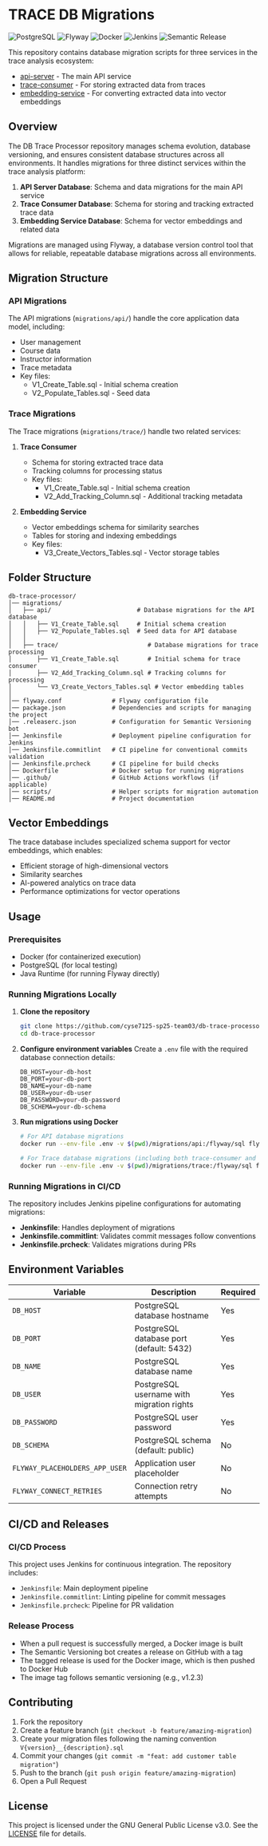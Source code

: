 # TRACE DB Migrations

![PostgreSQL](https://img.shields.io/badge/PostgreSQL-4169E1.svg?style=for-the-badge&logo=postgresql&logoColor=white)
![Flyway](https://img.shields.io/badge/Flyway-CC0200.svg?style=for-the-badge&logo=flyway&logoColor=white)
![Docker](https://img.shields.io/badge/Docker-2496ED.svg?style=for-the-badge&logo=docker&logoColor=white)
![Jenkins](https://img.shields.io/badge/Jenkins-D24939.svg?style=for-the-badge&logo=jenkins&logoColor=white)
![Semantic Release](https://img.shields.io/badge/Semantic_Release-494949.svg?style=for-the-badge&logo=semantic-release&logoColor=white)

This repository contains database migration scripts for three services in the trace analysis ecosystem:
- [api-server](https://github.com/cyse7125-sp25-team03/api-server.git) - The main API service
- [trace-consumer](https://github.com/cyse7125-sp25-team03/trace-consumer.git) - For storing extracted data from traces
- [embedding-service](https://github.com/cyse7125-sp25-team03/embedding-service.git) - For converting extracted data into vector embeddings

## Overview

The DB Trace Processor repository manages schema evolution, database versioning, and ensures consistent database structures across all environments. It handles migrations for three distinct services within the trace analysis platform:

1. **API Server Database**: Schema and data migrations for the main API service
2. **Trace Consumer Database**: Schema for storing and tracking extracted trace data
3. **Embedding Service Database**: Schema for vector embeddings and related data

Migrations are managed using Flyway, a database version control tool that allows for reliable, repeatable database migrations across all environments.

## Migration Structure

### API Migrations
The API migrations (`migrations/api/`) handle the core application data model, including:
- User management
- Course data
- Instructor information
- Trace metadata
- Key files:
  - V1_Create_Table.sql - Initial schema creation
  - V2_Populate_Tables.sql - Seed data

### Trace Migrations
The Trace migrations (`migrations/trace/`) handle two related services:

1. **Trace Consumer**
   - Schema for storing extracted trace data
   - Tracking columns for processing status
   - Key files:
     - V1_Create_Table.sql - Initial schema creation
     - V2_Add_Tracking_Column.sql - Additional tracking metadata

2. **Embedding Service**
   - Vector embeddings schema for similarity searches
   - Tables for storing and indexing embeddings
   - Key files:
     - V3_Create_Vectors_Tables.sql - Vector storage tables

## Folder Structure

```
db-trace-processor/
│── migrations/
│   ├── api/                        # Database migrations for the API database
│   │   ├── V1_Create_Table.sql     # Initial schema creation
│   │   ├── V2_Populate_Tables.sql  # Seed data for API database
│   │
│   ├── trace/                         # Database migrations for trace processing
│       ├── V1_Create_Table.sql        # Initial schema for trace consumer
│       ├── V2_Add_Tracking_Column.sql # Tracking columns for processing
│       └── V3_Create_Vectors_Tables.sql # Vector embedding tables
│
│── flyway.conf              # Flyway configuration file
│── package.json             # Dependencies and scripts for managing the project
│── .releaserc.json          # Configuration for Semantic Versioning bot
│── Jenkinsfile              # Deployment pipeline configuration for Jenkins
│── Jenkinsfile.commitlint   # CI pipeline for conventional commits validation
│── Jenkinsfile.prcheck      # CI pipeline for build checks
│── Dockerfile               # Docker setup for running migrations
│── .github/                 # GitHub Actions workflows (if applicable)
│── scripts/                 # Helper scripts for migration automation
│── README.md                # Project documentation
```

## Vector Embeddings

The trace database includes specialized schema support for vector embeddings, which enables:

- Efficient storage of high-dimensional vectors
- Similarity searches
- AI-powered analytics on trace data
- Performance optimizations for vector operations

## Usage

### Prerequisites

- Docker (for containerized execution)
- PostgreSQL (for local testing)
- Java Runtime (for running Flyway directly)

### Running Migrations Locally

1. **Clone the repository**
   ```bash
   git clone https://github.com/cyse7125-sp25-team03/db-trace-processor.git
   cd db-trace-processor
   ```

2. **Configure environment variables**
   Create a `.env` file with the required database connection details:
   ```
   DB_HOST=your-db-host
   DB_PORT=your-db-port
   DB_NAME=your-db-name
   DB_USER=your-db-user
   DB_PASSWORD=your-db-password
   DB_SCHEMA=your-db-schema
   ```

3. **Run migrations using Docker**
   ```bash
   # For API database migrations
   docker run --env-file .env -v $(pwd)/migrations/api:/flyway/sql flyway/flyway migrate
   
   # For Trace database migrations (including both trace-consumer and embedding-service)
   docker run --env-file .env -v $(pwd)/migrations/trace:/flyway/sql flyway/flyway migrate
   ```

### Running Migrations in CI/CD

The repository includes Jenkins pipeline configurations for automating migrations:

- **Jenkinsfile**: Handles deployment of migrations
- **Jenkinsfile.commitlint**: Validates commit messages follow conventions
- **Jenkinsfile.prcheck**: Validates migrations during PRs

## Environment Variables

| Variable      | Description                                | Required |
|--------------|--------------------------------------------|----------|
| `DB_HOST`    | PostgreSQL database hostname               | Yes      |
| `DB_PORT`    | PostgreSQL database port (default: 5432)   | Yes      |
| `DB_NAME`    | PostgreSQL database name                   | Yes      |
| `DB_USER`    | PostgreSQL username with migration rights  | Yes      |
| `DB_PASSWORD`| PostgreSQL user password                   | Yes      |
| `DB_SCHEMA`  | PostgreSQL schema (default: public)        | No       |
| `FLYWAY_PLACEHOLDERS_APP_USER` | Application user placeholder | No    |
| `FLYWAY_CONNECT_RETRIES`   | Connection retry attempts     | No       |

## CI/CD and Releases

### CI/CD Process

This project uses Jenkins for continuous integration. The repository includes:

- `Jenkinsfile`: Main deployment pipeline
- `Jenkinsfile.commitlint`: Linting pipeline for commit messages
- `Jenkinsfile.prcheck`: Pipeline for PR validation

### Release Process

- When a pull request is successfully merged, a Docker image is built
- The Semantic Versioning bot creates a release on GitHub with a tag
- The tagged release is used for the Docker image, which is then pushed to Docker Hub
- The image tag follows semantic versioning (e.g., v1.2.3)

## Contributing

1. Fork the repository
2. Create a feature branch (`git checkout -b feature/amazing-migration`)
3. Create your migration files following the naming convention `V{version}__{description}.sql`
4. Commit your changes (`git commit -m "feat: add customer table migration"`)
5. Push to the branch (`git push origin feature/amazing-migration`)
6. Open a Pull Request

## License

This project is licensed under the GNU General Public License v3.0. See the [LICENSE](LICENSE) file for details.
